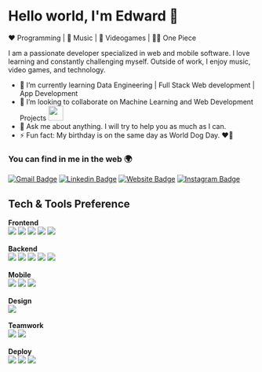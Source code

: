 # Hello world, I'm Edward 👋

:heart: Programming | 💜 Music | :blue_heart: Videogames | 🏴‍☠️ One Piece

I am a passionate developer specialized in web and mobile software. I love learning and constantly challenging myself. Outside of work, I enjoy music, video games, and technology.

- 🌱 I’m currently learning Data Engineering | Full Stack Web development | App Development
- 👯 I’m looking to collaborate on Machine Learning and Web Development Projects <img src="https://media.giphy.com/media/WUlplcMpOCEmTGBtBW/giphy.gif" width="30">
- 💬 Ask me about anything. I will try to help you as much as I can.
- ⚡ Fun fact: My birthday is on the same day as World Dog Day. ❤️🐶

### You can find in me in the web 🌍
[![Gmail Badge](https://img.shields.io/badge/Gmail-d14836?style=flat-square&logo=Gmail&logoColor=white&link=mailto:edwardreyessp@gmail.com)](mailto:edwardreyessp@gmail.com)
[![Linkedin Badge](https://img.shields.io/badge/-Edwardreyessp-blue?style=flat&logo=Linkedin&logoColor=white&link=https://www.linkedin.com/in/edwardreyessp/)](https://www.linkedin.com/in/edwardreyessp/)
[![Website Badge](https://img.shields.io/badge/-Edwardreyessp-47CCCC?style=flat&logo=Google-Chrome&logoColor=white&link=https://edwardreyessp.me)](https://edward-portfolio-web.vercel.app)
[![Instagram Badge](https://img.shields.io/badge/-@Edwardreyessp-purple?style=flat&logo=instagram&logoColor=white&link=https://instagram.com/edwardreyessp/)](https://instagram.com/edwardreyessp)

## Tech & Tools Preference

**Frontend**
<br>
<img src="https://img.shields.io/badge/Sass-CC6699?style=for-the-badge&logo=sass&logoColor=white"> <img src="https://img.shields.io/badge/TypeScript-007ACC?style=for-the-badge&logo=typescript&logoColor=white">
<img src="https://img.shields.io/badge/React-20232A?style=for-the-badge&logo=react&logoColor=61DAFB">
<img src="https://img.shields.io/badge/Tailwind_CSS-38B2AC?style=for-the-badge&logo=tailwind-css&logoColor=white">
<img src="https://img.shields.io/badge/Material--UI-0081CB?style=for-the-badge&logo=material-ui&logoColor=white">
<br>
<br>
**Backend**
<br>
<img src="https://img.shields.io/badge/Python-3776AB?style=for-the-badge&logo=python&logoColor=white"> <img src="https://img.shields.io/badge/Node.js-43853D?style=for-the-badge&logo=node.js&logoColor=white">
<img src="https://img.shields.io/badge/Flask-000000?style=for-the-badge&logo=flask&logoColor=white">
<img src="https://img.shields.io/badge/PostgreSQL-316192?style=for-the-badge&logo=postgresql&logoColor=white">
<img src="https://img.shields.io/badge/MongoDB-4EA94B?style=for-the-badge&logo=mongodb&logoColor=white">
<br>
<br>
**Mobile**
<br>
<img src="https://img.shields.io/badge/Dart-0175C2?style=for-the-badge&logo=dart&logoColor=white"> <img src="https://img.shields.io/badge/Flutter-02569B?style=for-the-badge&logo=flutter&logoColor=white">
<img src="https://img.shields.io/badge/Unity-100000?style=for-the-badge&logo=unity&logoColor=white">
<br>
<br>
**Design**
<br>
<img src="https://img.shields.io/badge/Figma-F24E1E?style=for-the-badge&logo=figma&logoColor=white">
<br>
<br>
**Teamwork**
<br>
<img src="https://img.shields.io/badge/Miro-050038?style=for-the-badge&logo=Miro&logoColor=white">
<img src="https://img.shields.io/badge/Jira-0052CC?style=for-the-badge&logo=Jira&logoColor=white">
<br>
<br>
**Deploy**
<br>
<img src="https://img.shields.io/badge/Netlify-00C7B7?style=for-the-badge&logo=netlify&logoColor=white"> <img src="https://img.shields.io/badge/Heroku-430098?style=for-the-badge&logo=heroku&logoColor=white">
<img src="https://img.shields.io/badge/Google_Cloud-4285F4?style=for-the-badge&logo=google-cloud&logoColor=white">
<br />
<br />

<!-- <a href="https://github.com/Edwardreyessp">
  <img src="https://github-readme-stats.vercel.app/api/top-langs/?username=Edwardreyessp&layout=compact" />
</a> -->

<!--
**Edwardreyessp/Edwardreyessp** is a ✨ _special_ ✨ repository because its `README.md` (this file) appears on your GitHub profile.

Here are some ideas to get you started:

- 🔭 I’m currently working on ...
- 🌱 I’m currently learning ...
- 👯 I’m looking to collaborate on ...
- 🤔 I’m looking for help with ...
- 💬 Ask me about ...
- 📫 How to reach me: ...
- 😄 Pronouns: ...
- ⚡ Fun fact: ...
-->

